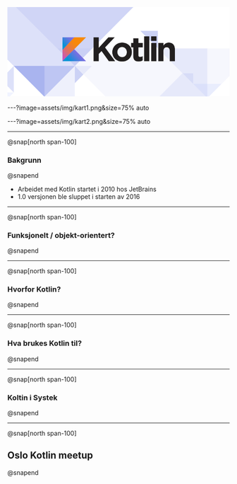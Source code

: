 ![](assets/img/kotlin-logo.png)

---?image=assets/img/kart1.png&size=75% auto

---?image=assets/img/kart2.png&size=75% auto

---
@snap[north span-100]
### Bakgrunn
@snapend

* Arbeidet med Kotlin startet i 2010 hos JetBrains
* 1.0 versjonen ble sluppet i starten av 2016

---
@snap[north span-100]
### Funksjonelt / objekt-orientert?
@snapend

---
@snap[north span-100]
### Hvorfor Kotlin?
@snapend

---
@snap[north span-100]
### Hva brukes Kotlin til?
@snapend

---
@snap[north span-100]
### Koltin i Systek
@snapend

---
@snap[north span-100]
## Oslo Kotlin meetup
@snapend
